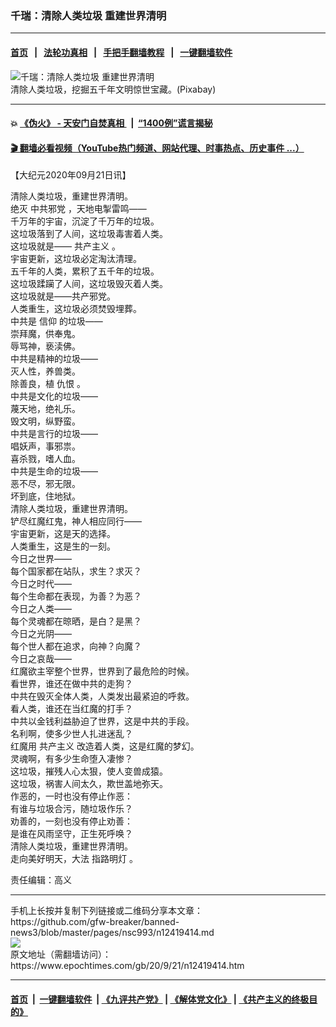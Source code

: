 ### 千瑞：清除人类垃圾 重建世界清明
------------------------

#### [首页](https://github.com/gfw-breaker/banned-news3/blob/master/README.md) &nbsp;&nbsp;|&nbsp;&nbsp; [法轮功真相](https://github.com/begood0513/basic/blob/master/README.md)  &nbsp;&nbsp;|&nbsp;&nbsp; [手把手翻墙教程](https://github.com/gfw-breaker/guides/wiki)  &nbsp;&nbsp;|&nbsp;&nbsp; [一键翻墙软件](https://github.com/gfw-breaker/nogfw/blob/master/README.md)  



<div><img alt="千瑞：清除人类垃圾 重建世界清明" class="attachment-djy_600_400 size-djy_600_400 wp-post-image" src="https://i.epochtimes.com/assets/uploads/2020/09/mountain-landscape-2031539_1280-3-800x450-600x400.jpg"/>
<div class="caption">
 清除人类垃圾，挖掘五千年文明惊世宝藏。(Pixabay)
</div></div><hr/>

#### 💥 [《伪火》 - 天安门自焚真相 ](http://158.247.195.190:10000/videos/blog/weihuo.html)&nbsp; |&nbsp; [“1400例”谎言揭秘  ](http://158.247.195.190:10000/videos/blog/jiexi1400.html)

#### [ 🎬  翻墙必看视频（YouTube热门频道、网站代理、时事热点、历史事件 ...）](https://github.com/gfw-breaker/links/blob/master/banned.md)

<div><p>
 【大纪元2020年09月21日讯】
</p>
<p>
 清除人类垃圾，重建世界清明。
 <br/>
 绝灭
 <ok href="https://www.epochtimes.com/gb/tag/%E4%B8%AD%E5%85%B1%E9%82%AA%E5%85%9A.html">
  中共邪党
 </ok>
 ，天地电掣雷鸣——
 <br/>
 千万年的宇宙，沉淀了千万年的垃圾。
 <br/>
 这垃圾落到了人间，这垃圾毒害着人类。
 <br/>
 这垃圾就是——
 <ok href="https://www.epochtimes.com/gb/tag/%E5%85%B1%E4%BA%A7%E4%B8%BB%E4%B9%89.html">
  共产主义
 </ok>
 。
 <br/>
 宇宙更新，这垃圾必定淘汰清理。
 <br/>
 五千年的人类，累积了五千年的垃圾。
 <br/>
 这垃圾蹂躏了人间，这垃圾毁灭着人类。
 <br/>
 这垃圾就是——共产邪党。
 <br/>
 人类重生，这垃圾必须焚毁埋葬。
 <br/>
 中共是
 <ok href="https://www.epochtimes.com/gb/tag/%E4%BF%A1%E4%BB%B0.html">
  信仰
 </ok>
 的垃圾——
 <br/>
 崇拜魔，供奉鬼。
 <br/>
 辱骂神，亵渎佛。
 <br/>
 中共是精神的垃圾——
 <br/>
 灭人性，养兽类。
 <br/>
 除善良，植
 <ok href="https://www.epochtimes.com/gb/tag/%E4%BB%87%E6%81%A8.html">
  仇恨
 </ok>
 。
 <br/>
 中共是文化的垃圾——
 <br/>
 蔑天地，绝礼乐。
 <br/>
 毁文明，纵野蛮。
 <br/>
 中共是言行的垃圾——
 <br/>
 唱妖声，事邪祟。
 <br/>
 喜杀戮，嗜人血。
 <br/>
 中共是生命的垃圾——
 <br/>
 恶不尽，邪无限。
 <br/>
 坏到底，住地狱。
 <br/>
 清除人类垃圾，重建世界清明。
 <br/>
 铲尽红魔红鬼，神人相应同行——
 <br/>
 宇宙更新，这是天的选择。
 <br/>
 人类重生，这是生的一刻。
 <br/>
 今日之世界——
 <br/>
 每个国家都在站队，求生？求灭？
 <br/>
 今日之时代——
 <br/>
 每个生命都在表现，为善？为恶？
 <br/>
 今日之人类——
 <br/>
 每个灵魂都在晾晒，是白？是黑？
 <br/>
 今日之光阴——
 <br/>
 每个世人都在追求，向神？向魔？
 <br/>
 今日之哀哉——
 <br/>
 红魔欲主宰整个世界，世界到了最危险的时候。
 <br/>
 看世界，谁还在做中共的走狗？
 <br/>
 中共在毁灭全体人类，人类发出最紧迫的呼救。
 <br/>
 看人类，谁还在当红魔的打手？
 <br/>
 中共以金钱利益胁迫了世界，这是中共的手段。
 <br/>
 名利啊，使多少世人扎进迷乱？
 <br/>
 红魔用
 <ok href="https://www.epochtimes.com/gb/tag/%E5%85%B1%E4%BA%A7%E4%B8%BB%E4%B9%89.html">
  共产主义
 </ok>
 改造着人类，这是红魔的梦幻。
 <br/>
 灵魂啊，有多少生命堕入凄惨？
 <br/>
 这垃圾，摧残人心太狠，使人变兽成猿。
 <br/>
 这垃圾，祸害人间太久，欺世盖地弥天。
 <br/>
 作恶的，一时也没有停止作恶：
 <br/>
 有谁与垃圾合污，随垃圾作乐？
 <br/>
 劝善的，一刻也没有停止劝善：
 <br/>
 是谁在风雨坚守，正生死呼唤？
 <br/>
 清除人类垃圾，重建世界清明。
 <br/>
 走向美好明天，大法
 <ok href="https://www.epochtimes.com/gb/tag/%E6%8C%87%E8%B7%AF%E6%98%8E%E7%81%AF.html">
  指路明灯
 </ok>
 。
</p>
<p>
 责任编辑：高义
</p>
<p>
</p>
</div>
<hr/>
手机上长按并复制下列链接或二维码分享本文章：<br/>
https://github.com/gfw-breaker/banned-news3/blob/master/pages/nsc993/n12419414.md <br/>
<a href='https://github.com/gfw-breaker/banned-news3/blob/master/pages/nsc993/n12419414.md'><img src='https://github.com/gfw-breaker/banned-news3/blob/master/pages/nsc993/n12419414.md.png'/></a> <br/>
原文地址（需翻墙访问）：https://www.epochtimes.com/gb/20/9/21/n12419414.htm


------------------------
#### [首页](https://github.com/gfw-breaker/banned-news3/blob/master/README.md) &nbsp;|&nbsp; [一键翻墙软件](https://github.com/gfw-breaker/nogfw/blob/master/README.md) &nbsp;| [《九评共产党》](https://github.com/gfw-breaker/9ping.md/blob/master/README.md#九评之一评共产党是什么) | [《解体党文化》](https://github.com/gfw-breaker/jtdwh.md/blob/master/README.md) | [《共产主义的终极目的》](https://github.com/gfw-breaker/gczydzjmd.md/blob/master/README.md)


<img src='http://gfw-breaker.win/banned-news3/pages/nsc993/n12419414.md' width='0px' height='0px'/>